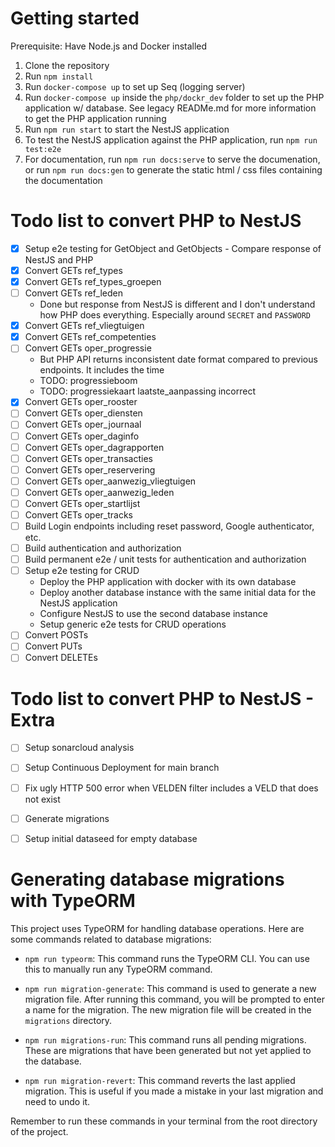 # Getting started
Prerequisite: Have Node.js and Docker installed

1. Clone the repository
2. Run `npm install`
3. Run `docker-compose up` to set up Seq (logging server)
4. Run `docker-compose up` inside the `php/dockr_dev` folder to set up the PHP application w/ database. See legacy READMe.md for more information to get the PHP application running
5. Run `npm run start` to start the NestJS application
6. To test the NestJS application against the PHP application, run `npm run test:e2e`
7. For documentation, run `npm run docs:serve` to serve the documenation, or run `npm run docs:gen` to generate the static html / css files containing the documentation

# Todo list to convert PHP to NestJS

- [x] Setup e2e testing for GetObject and GetObjects - Compare response of NestJS and PHP
- [x] Convert GETs ref_types
- [x] Convert GETs ref_types_groepen
- [ ] Convert GETs ref_leden
  - Done but response from NestJS is different and I don't understand how PHP does everything. Especially around `SECRET` and `PASSWORD`
- [x] Convert GETs ref_vliegtuigen
- [x] Convert GETs ref_competenties
- [ ] Convert GETs oper_progressie
  - But PHP API returns inconsistent date format compared to previous endpoints. It includes the time
  - TODO: progressieboom
  - TODO: progressiekaart laatste_aanpassing incorrect
- [x] Convert GETs oper_rooster
- [ ] Convert GETs oper_diensten
- [ ] Convert GETs oper_journaal
- [ ] Convert GETs oper_daginfo
- [ ] Convert GETs oper_dagrapporten
- [ ] Convert GETs oper_transacties
- [ ] Convert GETs oper_reservering
- [ ] Convert GETs oper_aanwezig_vliegtuigen
- [ ] Convert GETs oper_aanwezig_leden
- [ ] Convert GETs oper_startlijst
- [ ] Convert GETs oper_tracks
- [ ] Build Login endpoints including reset password, Google authenticator, etc.
- [ ] Build authentication and authorization
- [ ] Build permanent e2e / unit tests for authentication and authorization
- [ ] Setup e2e testing for CRUD
  - Deploy the PHP application with docker with its own database 
  - Deploy another database instance with the same initial data for the NestJS application
  - Configure NestJS to use the second database instance
  - Setup generic e2e tests for CRUD operations
- [ ] Convert POSTs
- [ ] Convert PUTs
- [ ] Convert DELETEs

# Todo list to convert PHP to NestJS - Extra
- [ ] Setup sonarcloud analysis
- [ ] Setup Continuous Deployment for main branch
- [ ] Fix ugly HTTP 500 error when VELDEN filter includes a VELD that does not exist
- [ ] Generate migrations
- [ ] Setup initial dataseed for empty database 



# Generating database migrations with TypeORM
This project uses TypeORM for handling database operations. Here are some commands related to database migrations:

- `npm run typeorm`: This command runs the TypeORM CLI. You can use this to manually run any TypeORM command.

- `npm run migration-generate`: This command is used to generate a new migration file. After running this command, you will be prompted to enter a name for the migration. The new migration file will be created in the `migrations` directory.

- `npm run migrations-run`: This command runs all pending migrations. These are migrations that have been generated but not yet applied to the database.

- `npm run migration-revert`: This command reverts the last applied migration. This is useful if you made a mistake in your last migration and need to undo it.

Remember to run these commands in your terminal from the root directory of the project.